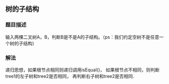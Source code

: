 ## 树的子结构
### 题目描述
输入两棵二叉树A，B，判断B是不是A的子结构。（ps：我们约定空树不是任意一个树的子结构）
### 解法
递归思想，如果根节点相同则递归调用isEqual()，
如果根节点不相同，则判断tree1的左子树和tree2是否相同，
再判断右子树和tree2是否相同.